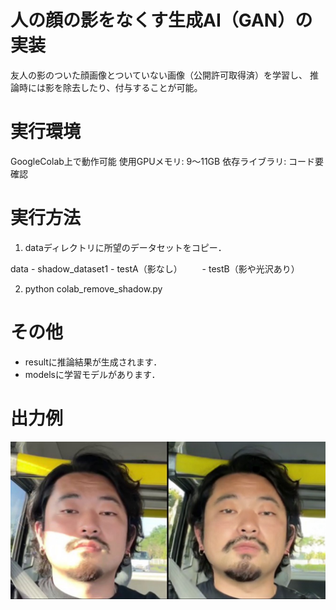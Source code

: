 # 人の顔の影をなくす生成AI（GAN）の実装
友人の影のついた顔画像とついていない画像（公開許可取得済）を学習し、
推論時には影を除去したり、付与することが可能。

# 実行環境
GoogleColab上で動作可能
使用GPUメモリ: 9～11GB
依存ライブラリ: コード要確認

# 実行方法
1. dataディレクトリに所望のデータセットをコピー．

data - shadow_dataset1 - testA（影なし）
                   　　- testB（影や光沢あり）

2. python colab_remove_shadow.py

# その他
* resultに推論結果が生成されます．
* modelsに学習モデルがあります．

# 出力例
<img src="./img/IMG_1374.JPG" width="600">




